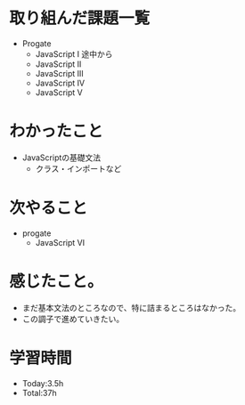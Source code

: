 # 取り組んだ課題一覧
- Progate
  - JavaScript I 途中から
  - JavaScript II
  - JavaScript III
  - JavaScript IV
  - JavaScript V

# わかったこと
- JavaScriptの基礎文法
  - クラス・インポートなど

# 次やること
- progate
  - JavaScript VI

# 感じたこと。
- まだ基本文法のところなので、特に詰まるところはなかった。
- この調子で進めていきたい。

# 学習時間
- Today:3.5h
- Total:37h
